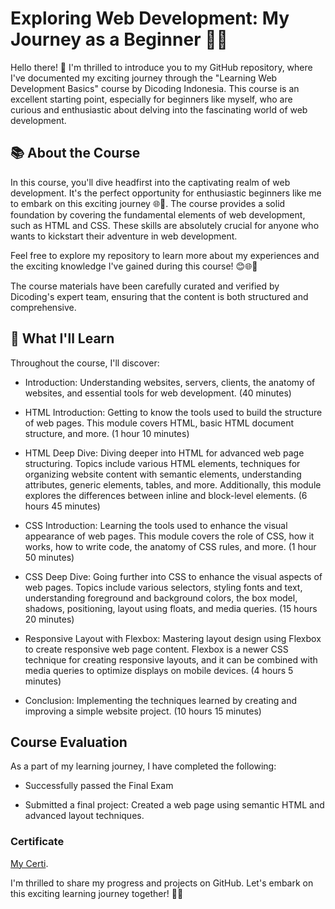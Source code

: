 # Exploring Web Development: My Journey as a Beginner 🚀😊

Hello there! 👋 I'm thrilled to introduce you to my GitHub repository, where I've documented my exciting journey through the "Learning Web Development Basics" course by Dicoding Indonesia. This course is an excellent starting point, especially for beginners like myself, who are curious and enthusiastic about delving into the fascinating world of web development.

## 📚 About the Course

In this course, you'll dive headfirst into the captivating realm of web development. It's the perfect opportunity for enthusiastic beginners like me to embark on this exciting journey 🌐🚀. The course provides a solid foundation by covering the fundamental elements of web development, such as HTML and CSS. These skills are absolutely crucial for anyone who wants to kickstart their adventure in web development.

Feel free to explore my repository to learn more about my experiences and the exciting knowledge I've gained during this course! 😊🌐🚀

The course materials have been carefully curated and verified by Dicoding's expert team, ensuring that the content is both structured and comprehensive.

## 📖 What I'll Learn

Throughout the course, I'll discover:

- Introduction: Understanding websites, servers, clients, the anatomy of websites, and essential tools for web development. (40 minutes)

- HTML Introduction: Getting to know the tools used to build the structure of web pages. This module covers HTML, basic HTML document structure, and more. (1 hour 10 minutes)

- HTML Deep Dive: Diving deeper into HTML for advanced web page structuring. Topics include various HTML elements, techniques for organizing website content with semantic elements, understanding attributes, generic elements, tables, and more. Additionally, this module explores the differences between inline and block-level elements. (6 hours 45 minutes)

- CSS Introduction: Learning the tools used to enhance the visual appearance of web pages. This module covers the role of CSS, how it works, how to write code, the anatomy of CSS rules, and more. (1 hour 50 minutes)

- CSS Deep Dive: Going further into CSS to enhance the visual aspects of web pages. Topics include various selectors, styling fonts and text, understanding foreground and background colors, the box model, shadows, positioning, layout using floats, and media queries. (15 hours 20 minutes)

- Responsive Layout with Flexbox: Mastering layout design using Flexbox to create responsive web page content. Flexbox is a newer CSS technique for creating responsive layouts, and it can be combined with media queries to optimize displays on mobile devices. (4 hours 5 minutes)

- Conclusion: Implementing the techniques learned by creating and improving a simple website project. (10 hours 15 minutes)

## Course Evaluation

As a part of my learning journey, I have completed the following:

- Successfully passed the Final Exam

- Submitted a final project: Created a web page using semantic HTML and advanced layout techniques.

### Certificate
[My Certi](https://www.dicoding.com/certificates/07Z6VN16JXQR).

I'm thrilled to share my progress and projects on GitHub. Let's embark on this exciting learning journey together! 🚀😃




